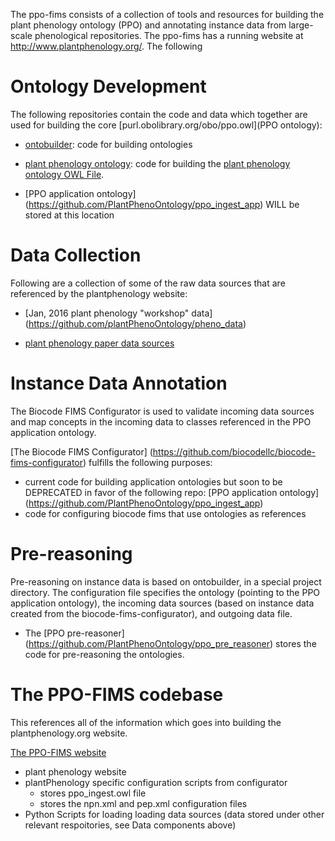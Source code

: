The ppo-fims consists of a collection of tools and resources for building the plant phenology ontology (PPO) and annotating instance data from large-scale phenological repositories.  The ppo-fims has a running website at http://www.plantphenology.org/.  The following 

# Ontology Development 
The following repositories contain the code and data which together are used for building the core [purl.obolibrary.org/obo/ppo.owl](PPO ontology):  

  * [ontobuilder](https://github.com/stuckyb/ontobuilder): code for building ontologies

  * [plant phenology ontology](https://github.com/plantPhenoOntology/PPO): code for building the [plant phenology ontology OWL File](http://purl.obolibrary.org/obo/ppo.owl).

  * [PPO application ontology] (https://github.com/PlantPhenoOntology/ppo_ingest_app) WILL be stored at this location

# Data Collection
Following are a collection of some of the raw data sources that are referenced by the plantphenology website:  

  * [Jan, 2016 plant phenology "workshop" data] (https://github.com/plantPhenoOntology/pheno_data)

  * [plant phenology paper data sources](https://github.com/jdeck88/ppo_data)

# Instance Data Annotation
The Biocode FIMS Configurator is used to validate incoming data sources and map concepts in the incoming data to classes referenced in the PPO application ontology.

[The Biocode FIMS Configurator] (https://github.com/biocodellc/biocode-fims-configurator) fulfills the following purposes:
  * current code for building application ontologies but soon to be DEPRECATED in favor of the following repo: [PPO application ontology] (https://github.com/PlantPhenoOntology/ppo_ingest_app)
  * code for configuring biocode fims that use ontologies as references

# Pre-reasoning
Pre-reasoning on instance data is based on ontobuilder, in a special project directory.  The configuration file specifies the ontology (pointing to the PPO application ontology), the incoming data sources (based on instance data created from the biocode-fims-configurator), and outgoing data file.

  * The [PPO pre-reasoner] (https://github.com/PlantPhenoOntology/ppo_pre_reasoner) stores the code for pre-reasoning the ontologies.

# The PPO-FIMS codebase 
This references all of the information which goes into building the plantphenology.org website.  

[The PPO-FIMS website](https://github.com/biocodellc/ppo-fims)
  * plant phenology website
  * plantPhenology specific configuration scripts from configurator
    * stores ppo_ingest.owl file
    * stores the npn.xml and pep.xml configuration files
  * Python Scripts for loading loading data sources (data stored under other relevant respoitories, see Data components above)
